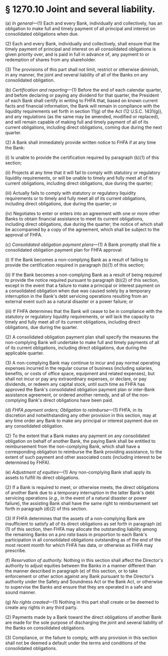 # § 1270.10   Joint and several liability.

(a) *In general*—(1) Each and every Bank, individually and collectively, has an obligation to make full and timely payment of all principal and interest on consolidated obligations when due.


(2) Each and every Bank, individually and collectively, shall ensure that the timely payment of principal and interest on all consolidated obligations is given priority over, and is paid in full in advance of, any payment to or redemption of shares from any shareholder.


(3) The provisions of this part shall not limit, restrict or otherwise diminish, in any manner, the joint and several liability of all of the Banks on any consolidated obligation.


(b) *Certification and reporting*—(1) Before the end of each calendar quarter, and before declaring or paying any dividend for that quarter, the President of each Bank shall certify in writing to FHFA that, based on known current facts and financial information, the Bank will remain in compliance with the liquidity requirements set forth in section 11(g) of the Act (12 U.S.C. 1431(g)), and any regulations (as the same may be amended, modified or replaced), and will remain capable of making full and timely payment of all of its current obligations, including direct obligations, coming due during the next quarter.


(2) A Bank shall immediately provide written notice to FHFA if at any time the Bank:


(i) Is unable to provide the certification required by paragraph (b)(1) of this section;


(ii) Projects at any time that it will fail to comply with statutory or regulatory liquidity requirements, or will be unable to timely and fully meet all of its current obligations, including direct obligations, due during the quarter;


(iii) Actually fails to comply with statutory or regulatory liquidity requirements or to timely and fully meet all of its current obligations, including direct obligations, due during the quarter; or


(iv) Negotiates to enter or enters into an agreement with one or more other Banks to obtain financial assistance to meet its current obligations, including direct obligations, due during the quarter; the notice of which shall be accompanied by a copy of the agreement, which shall be subject to the approval of FHFA.


(c) *Consolidated obligation payment plans*—(1) A Bank promptly shall file a consolidated obligation payment plan for FHFA approval:


(i) If the Bank becomes a non-complying Bank as a result of failing to provide the certification required in paragraph (b)(1) of this section;


(ii) If the Bank becomes a non-complying Bank as a result of being required to provide the notice required pursuant to paragraph (b)(2) of this section, except in the event that a failure to make a principal or interest payment on a consolidated obligation when due was caused solely by a temporary interruption in the Bank's debt servicing operations resulting from an external event such as a natural disaster or a power failure; or


(iii) If FHFA determines that the Bank will cease to be in compliance with the statutory or regulatory liquidity requirements, or will lack the capacity to timely and fully meet all of its current obligations, including direct obligations, due during the quarter.


(2) A consolidated obligation payment plan shall specify the measures the non-complying Bank will undertake to make full and timely payments of all of its current obligations, including direct obligations, due during the applicable quarter.


(3) A non-complying Bank may continue to incur and pay normal operating expenses incurred in the regular course of business (including salaries, benefits, or costs of office space, equipment and related expenses), but shall not incur or pay any extraordinary expenses, or declare, or pay dividends, or redeem any capital stock, until such time as FHFA has approved the Bank's consolidated obligation payment plan or inter-Bank assistance agreement, or ordered another remedy, and all of the non-complying Bank's direct obligations have been paid.


(d) *FHFA payment orders; Obligation to reimburse*—(1) FHFA, in its discretion and notwithstanding any other provision in this section, may at any time order any Bank to make any principal or interest payment due on any consolidated obligation.


(2) To the extent that a Bank makes any payment on any consolidated obligation on behalf of another Bank, the paying Bank shall be entitled to reimbursement from the non-complying Bank, which shall have a corresponding obligation to reimburse the Bank providing assistance, to the extent of such payment and other associated costs (including interest to be determined by FHFA).


(e) *Adjustment of equities*—(1) Any non-complying Bank shall apply its assets to fulfill its direct obligations.


(2) If a Bank is required to meet, or otherwise meets, the direct obligations of another Bank due to a temporary interruption in the latter Bank's debt servicing operations (*e.g.,* in the event of a natural disaster or power failure), the assisting Bank shall have the same right to reimbursement set forth in paragraph (d)(2) of this section.


(3) If FHFA determines that the assets of a non-complying Bank are insufficient to satisfy all of its direct obligations as set forth in paragraph (e)(1) of this section, then FHFA may allocate the outstanding liability among the remaining Banks on a *pro rata* basis in proportion to each Bank's participation in all consolidated obligations outstanding as of the end of the most recent month for which FHFA has data, or otherwise as FHFA may prescribe.


(f) *Reservation of authority.* Nothing in this section shall affect the Director's authority to adjust equities between the Banks in a manner different than the manner described in paragraph (e) of this section, or to take enforcement or other action against any Bank pursuant to the Director's authority under the Safety and Soundness Act or the Bank Act, or otherwise to supervise the Banks and ensure that they are operated in a safe and sound manner.


(g) *No rights created*—(1) Nothing in this part shall create or be deemed to create any rights in any third party.


(2) Payments made by a Bank toward the direct obligations of another Bank are made for the sole purpose of discharging the joint and several liability of the Banks on consolidated obligations.


(3) Compliance, or the failure to comply, with any provision in this section shall not be deemed a default under the terms and conditions of the consolidated obligations.




